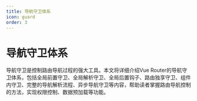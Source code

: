 ```yaml
---
title: 导航守卫体系
icon: guard
order: 3
---
```


# 导航守卫体系

导航守卫是控制路由导航过程的强大工具。本文将详细介绍Vue Router的导航守卫体系，包括全局前置守卫、全局解析守卫、全局后置钩子、路由独享守卫、组件内守卫、完整的导航解析流程、异步导航守卫等内容，帮助读者掌握路由导航控制的方法，实现权限控制、数据预加载等功能。
